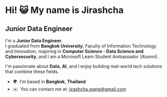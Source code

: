 Hi! 😺 My name is Jirashcha
========================================================================================================================

Junior Data Engineer
-------------

I'm a **Junior Data Engineer**.  
I graduated from **Bangkok University**, Faculty of Information Technology and Innovation, majoring in **Computer Science - Data Science and Cybersecurity**, and I am a Microsoft Learn Student Ambassador (Alumni).

I'm passionate about **Data**, **AI**, and I enjoy building real-world tech solutions that combine these fields.

- 🌍  I'm based in **Bangkok, Thailand**  
- ✉️  You can contact me at: [jirashcha.wang@gmail.com](mailto:jirashcha.wang@gmail.com)
